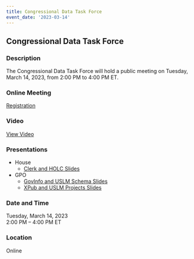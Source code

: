 ```yaml
---
title: Congressional Data Task Force  
event_date: '2023-03-14'
---
```


## Congressional Data Task Force  

### Description  
The Congressional Data Task Force will hold a public meeting on Tuesday, March 14, 2023, from 2:00 PM to 4:00 PM ET. 

### Online Meeting  
[Registration](https://ushr.webex.com/weblink/register/r10370082ab6d3795e3bd3a105f7c717d)

### Video  
[View Video](https://vimeo.com/808095302/45c0af2266)  
  
### Presentations  
  
* House  
   * [Clerk and HOLC Slides](https://usgpo.github.io/innovation/resources/CDTF20230314/SlideDeck-3-14-2023-DataTaskForceMtg-released.pdf) 
* GPO  
   * [GovInfo and USLM Schema Slides](https://usgpo.github.io/innovation/resources/CDTF20230314/CDTF-External-GPO-20230314-LaPlant.pdf)  
   * [XPub and USLM Projects Slides](https://usgpo.github.io/innovation/resources/CDTF20230314/CDTF-External-GPO-20230314-Landgraf.pdf)  

### Date and Time  
Tuesday, March 14, 2023  
2:00 PM – 4:00 PM ET  

### Location  
Online  


 


